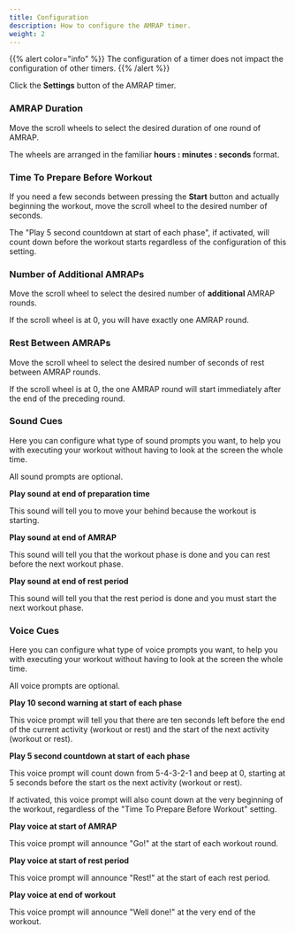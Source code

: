 ```yaml
---
title: Configuration
description: How to configure the AMRAP timer.
weight: 2
---
```


{{% alert  color="info" %}}
The configuration of a timer does not impact the configuration of other
timers.
{{% /alert %}}

Click the **Settings** button of the AMRAP timer.

### **AMRAP Duration**

Move the scroll wheels to select the desired duration of one round of AMRAP.

The wheels are arranged in the familiar **hours : minutes : seconds** format.

### **Time To Prepare Before Workout**

If you need a few seconds between pressing the **Start** button and actually
beginning the workout, move the scroll wheel to the desired number of seconds.

The "Play 5 second countdown at start of each phase", if activated, will count
down before the workout starts regardless of the configuration of this setting.

### **Number of Additional AMRAPs**

Move the scroll wheel to select the desired number of **additional** AMRAP 
rounds.

If the scroll wheel is at 0, you will have exactly one AMRAP round.

### **Rest Between AMRAPs**

Move the scroll wheel to select the desired number of seconds of rest between
AMRAP rounds.

If the scroll wheel is at 0, the one AMRAP round will start immediately after
the end of the preceding round.

### **Sound Cues**

Here you can configure what type of sound prompts you want, to help you with
executing your workout without having to look at the screen the whole time.

All sound prompts are optional.

**Play sound at end of preparation time**

This sound will tell you to move your behind because the workout is starting.

**Play sound at end of AMRAP**

This sound will tell you that the workout phase is done and you can rest before
the next workout phase.

**Play sound at end of rest period**

This sound will tell you that the rest period is done and you must start the
next workout phase.

### **Voice Cues**

Here you can configure what type of voice prompts you want, to help you with
executing your workout without having to look at the screen the whole time.

All voice prompts are optional.

**Play 10 second warning at start of each phase**

This voice prompt will tell you that there are ten seconds left before the end
of the current activity (workout or rest) and the start of the next activity
(workout or rest).

**Play 5 second countdown at start of each phase**

This voice prompt will count down from 5-4-3-2-1 and beep at 0, starting at 5
seconds before the start os the next activity (workout or rest).

If activated, this voice prompt will also count down at the very beginning of
the workout, regardless of the "Time To Prepare Before Workout" setting.

**Play voice at start of AMRAP**

This voice prompt will announce "Go!" at the start of each workout round.

**Play voice at start of rest period**

This voice prompt will announce "Rest!" at the start of each rest period.

**Play voice at end of workout**

This voice prompt will announce "Well done!" at the very end of the workout.
